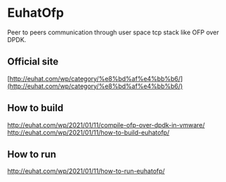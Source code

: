 # EuhatOfp
Peer to peers communication through user space tcp stack like OFP over DPDK.

## Official site
[http://euhat.com/wp/category/%e8%bd%af%e4%bb%b6/](http://euhat.com/wp/category/%e8%bd%af%e4%bb%b6/) 

## How to build
http://euhat.com/wp/2021/01/11/compile-ofp-over-dpdk-in-vmware/
http://euhat.com/wp/2021/01/11/how-to-build-euhatofp/

## How to run
http://euhat.com/wp/2021/01/11/how-to-run-euhatofp/
